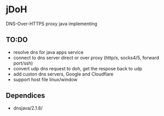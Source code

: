 # jDoH
DNS-Over-HTTPS proxy java implementing

TO:DO
-----

 - resolve dns for java apps service
 - connect to dns server direct or over proxy (http/s, socks4/5, forward port/ssh)
 - convert udp dns request to doh, get the respose back to udp
 - add custon dns servers, Google and Cloudflare 
 - support host file linux/window
 
 
Dependices
----------
 - dnsjava/2.1.8/
